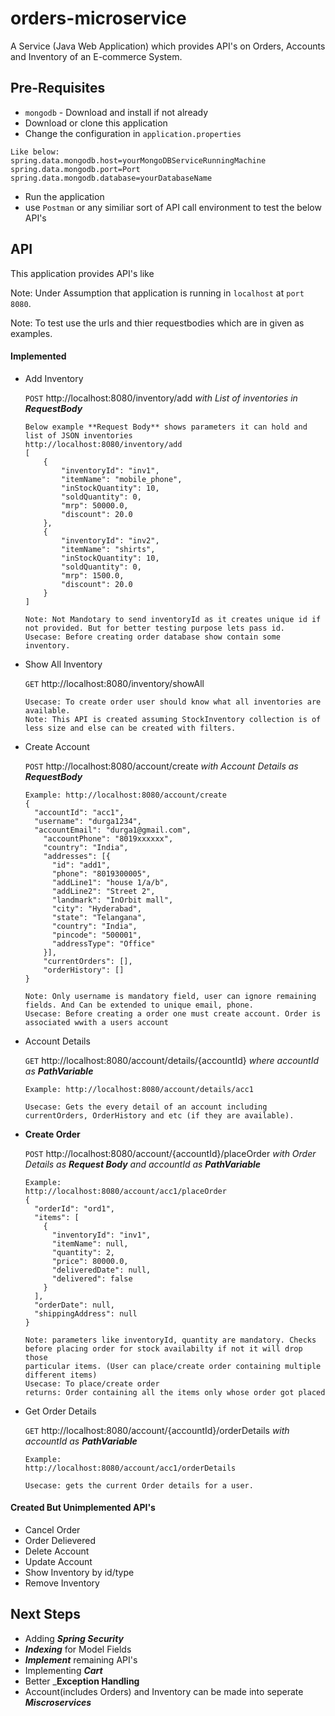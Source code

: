 # orders-microservice
A Service (Java Web Application) which provides API's on Orders, Accounts and Inventory of an E-commerce System.


## Pre-Requisites

- `mongodb` - Download and install if not already 
- Download or clone this application
- Change the configuration in `application.properties`
```
Like below:
spring.data.mongodb.host=yourMongoDBServiceRunningMachine
spring.data.mongodb.port=Port
spring.data.mongodb.database=yourDatabaseName
```
- Run the application
- use `Postman` or any similiar sort of API call environment to test the below API's

## API
This application provides API's like

Note: Under Assumption that application is running in `localhost` at `port 8080`.

Note: To test use the urls and thier requestbodies which are in given as examples.

#### Implemented
- Add Inventory

  `POST` http://localhost:8080/inventory/add _with List of inventories in **RequestBody**_
  ```
  Below example **Request Body** shows parameters it can hold and list of JSON inventories
  http://localhost:8080/inventory/add
  [
      {
          "inventoryId": "inv1",
          "itemName": "mobile_phone",
          "inStockQuantity": 10,
          "soldQuantity": 0,
          "mrp": 50000.0,
          "discount": 20.0
      },
      {
          "inventoryId": "inv2",
          "itemName": "shirts",
          "inStockQuantity": 10,
          "soldQuantity": 0,
          "mrp": 1500.0,
          "discount": 20.0
      }
  ]

  Note: Not Mandotary to send inventoryId as it creates unique id if not provided. But for better testing purpose lets pass id.
  Usecase: Before creating order database show contain some inventory.
  ```
- Show All Inventory
  
    `GET` http://localhost:8080/inventory/showAll
    ```
    Usecase: To create order user should know what all inventories are available.
    Note: This API is created assuming StockInventory collection is of less size and else can be created with filters.
    ```

- Create Account
  
  `POST` http://localhost:8080/account/create _with Account Details as **RequestBody**_
  
  ```
  Example: http://localhost:8080/account/create
  {
    "accountId": "acc1",
    "username": "durga1234",
    "accountEmail": "durga1@gmail.com",
      "accountPhone": "8019xxxxxx",
      "country": "India",
      "addresses": [{
        "id": "add1",
        "phone": "8019300005",
        "addLine1": "house 1/a/b",
        "addLine2": "Street 2",
        "landmark": "InOrbit mall",
        "city": "Hyderabad",
        "state": "Telangana",
        "country": "India",
        "pincode": "500001",
        "addressType": "Office"
      }],
      "currentOrders": [],
      "orderHistory": []
  }
  
  Note: Only username is mandatory field, user can ignore remaining fields. And Can be extended to unique email, phone.
  Usecase: Before creating a order one must create account. Order is associated wwith a users account
  ```
- Account Details
  
  `GET` http://localhost:8080/account/details/{accountId} _where accountId as **PathVariable**_
  ```
  Example: http://localhost:8080/account/details/acc1
  
  Usecase: Gets the every detail of an account including currentOrders, OrderHistory and etc (if they are available).
  ```

- **Create Order**

  `POST` http://localhost:8080/account/{accountId}/placeOrder _with Order Details as **Request Body** and accountId as **PathVariable**_
  ```
  Example:
  http://localhost:8080/account/acc1/placeOrder
  {
    "orderId": "ord1",
    "items": [
      {
        "inventoryId": "inv1",
        "itemName": null,
        "quantity": 2,
        "price": 80000.0,
        "deliveredDate": null,
        "delivered": false
      }
    ],
    "orderDate": null,
    "shippingAddress": null
  }
  
  Note: parameters like inventoryId, quantity are mandatory. Checks before placing order for stock availabilty if not it will drop those
  particular items. (User can place/create order containing multiple different items)
  Usecase: To place/create order
  returns: Order containing all the items only whose order got placed
  
  ```
  
- Get Order Details

  `GET` http://localhost:8080/account/{accountId}/orderDetails _with accountId as **PathVariable**_
  ```
  Example:
  http://localhost:8080/account/acc1/orderDetails
    
  Usecase: gets the current Order details for a user. 
  ```

#### Created But Unimplemented API's

- Cancel Order
- Order Delievered
- Delete Account
- Update Account
- Show Inventory by id/type
- Remove Inventory

## Next Steps

- Adding _**Spring Security**_
- _**Indexing**_ for Model Fields
- _**Implement**_ remaining API's
- Implementing _**Cart**_
- Better _**Exception Handling** 
- Account(includes Orders) and Inventory can be made into seperate _**Miscroservices**_

